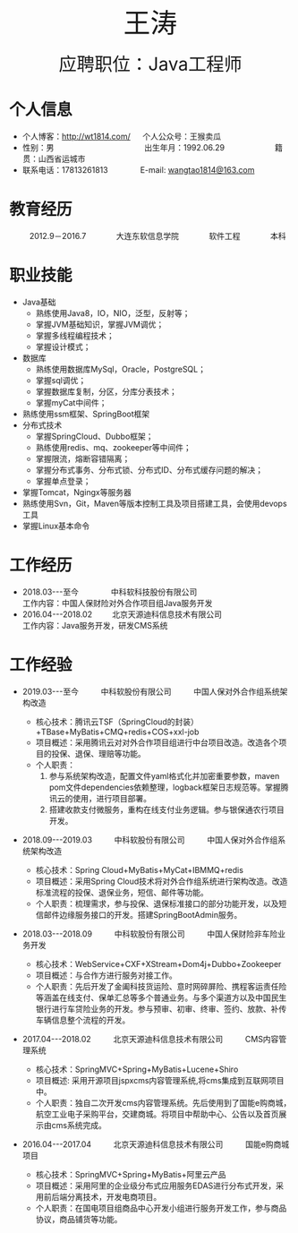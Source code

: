 <center><font size = "8">王涛</font></center>  
<br/>
<center><font size = "6">应聘职位：Java工程师</font></center>

# 个人信息  
* 个人博客：http://wt1814.com/ &emsp; 个人公众号：王猴卖瓜  
* 性别：男 &emsp; &emsp; &emsp; &emsp; &emsp; &emsp; &emsp; &emsp; &emsp;出生年月：1992.06.29 &emsp; &emsp; &emsp; &emsp; &emsp;籍贯：山西省运城市
* 联系电话：17813261813 &emsp; &emsp; &emsp; E-mail: wangtao1814@163.com

# 教育经历  
&emsp; &emsp; 2012.9－2016.7&emsp; &emsp; &emsp; 大连东软信息学院&emsp; &emsp; &emsp; 软件工程&emsp; &emsp; &emsp; 本科  

# 职业技能  

* Java基础  
    * 熟练使用Java8，IO，NIO，泛型，反射等；
    * 掌握JVM基础知识，掌握JVM调优；
    * 掌握多线程编程技术；
    * 掌握设计模式；
* 数据库  
    * 熟练使用数据库MySql，Oracle，PostgreSQL；
    * 掌握sql调优；
    * 掌握数据库复制，分区，分库分表技术；
    * 掌握myCat中间件；
* 熟练使用ssm框架、SpringBoot框架
* 分布式技术
    * 掌握SpringCloud、Dubbo框架；
    * 熟练使用redis、mq、zookeeper等中间件；
    * 掌握限流，熔断容错隔离；
    * 掌握分布式事务、分布式锁、分布式ID、分布式缓存问题的解决；
    * 掌握单点登录；
* 掌握Tomcat，Ngingx等服务器
* 熟练使用Svn，Git，Maven等版本控制工具及项目搭建工具，会使用devops工具
* 掌握Linux基本命令

# 工作经历  
* 2018.03---至今  &emsp; &emsp; &emsp;  中科软科技股份有限公司  
工作内容：中国人保财险对外合作项目组Java服务开发  
* 2016.04---2018.02  &emsp; &emsp;北京天源迪科信息技术有限公司  
工作内容：Java服务开发，研发CMS系统  

# 工作经验  
* 2019.03---至今 &emsp; &emsp; 中科软股份有限公司 &emsp; &emsp; 中国人保对外合作组系统架构改造  
    * 核心技术：腾讯云TSF（SpringCloud的封装）+TBase+MyBatis+CMQ+redis+COS+xxl-job  
    * 项目概述：采用腾讯云对对外合作项目组进行中台项目改造。改造各个项目的投保、退保、理赔等功能。
    * 个人职责：
        1. 参与系统架构改造，配置文件yaml格式化并加密重要参数，maven pom文件dependencies依赖整理，logback框架日志规范等。掌握腾讯云的使用，进行项目部署。  
        2. 搭建收款支付微服务，重构在线支付业务逻辑。参与银保通农行项目开发。  

* 2018.09---2019.03 &emsp; &emsp; 中科软股份有限公司 &emsp; &emsp; 中国人保对外合作组系统架构改造  
    * 核心技术：Spring Cloud+MyBatis+MyCat+IBMMQ+redis  
    * 项目概述：采用Spring Cloud技术将对外合作组系统进行架构改造。改造标准流程的投保、退保业务，短信、邮件等功能。  
    * 个人职责：梳理需求，参与投保、退保标准接口的部分功能开发，以及短信邮件边缘服务接口的开发。搭建SpringBootAdmin服务。  

* 2018.03---2018.09 &emsp; &emsp; 中科软股份有限公司 &emsp; &emsp; 中国人保财险非车险业务开发  
    * 核心技术：WebService+CXF+XStream+Dom4j+Dubbo+Zookeeper  
    * 项目概述：与合作方进行服务对接工作。  
    * 个人职责：先后开发了金阖科技货运险、意时网碎屏险、携程客运责任险等涵盖在线支付、保单汇总等多个普通业务。与多个渠道方以及中国民生银行进行车贷险业务的开发。参与预审、初审、终审、签约、放款、补传车辆信息整个流程的开发。

* 2017.04---2018.02 &emsp; &emsp; 北京天源迪科信息技术有限公司 &emsp; &emsp; CMS内容管理系统
    * 核心技术：SpringMVC+Spring+MyBatis+Lucene+Shiro  
    * 项目概述: 采用开源项目jspxcms内容管理系统,将cms集成到互联网项目中。  
    * 个人职责：独自二次开发cms内容管理系统。先后使用到了国能e购商城，航空工业电子采购平台，交建商城。将项目中帮助中心、公告以及首页展示由cms系统完成。

* 2016.04---2017.04 &emsp; &emsp; 北京天源迪科信息技术有限公司 &emsp; &emsp; 国能e购商城项目
    * 核心技术：SpringMVC+Spring+MyBatis+阿里云产品  
    * 项目概述：采用阿里的企业级分布式应用服务EDAS进行分布式开发，采用前后端分离技术，开发电商项目。
    * 个人职责：在国电项目组商品中心开发小组进行服务开发工作，参与商品协议，商品铺货等功能。






